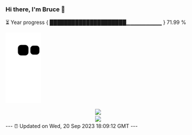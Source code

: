 ### Hi there, I'm Bruce 👋
⏳ Year progress { █████████████████████▁▁▁▁▁▁▁▁▁ } 71.99 %

![](https://raw.githubusercontent.com/Swiftie13st/Swiftie13st/main/assets/github-contribution-grid-snake.svg)


<div align="center"> <img src="https://metrics.lecoq.io/Swiftie13st?template=classic&config.timezone=Asia%2FShanghai"> </div>

<div align="center"> <img src="https://github-readme-streak-stats.herokuapp.com/?user=Swiftie13st" /> </div>
---
⏰ Updated on Wed, 20 Sep 2023 18:09:12 GMT
---


